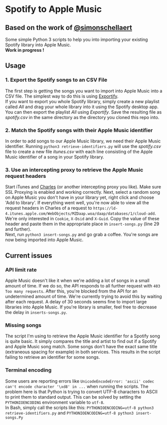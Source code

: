 # Spotify to Apple Music
## Based on the work of [@simonschellaert](https://github.com/simonschellaert/spotify2am)
Some simple Python 3 scripts to help you into importing your existing Spotify library into Apple Music.  
**Work in progress !**

## Usage

### 1. Export the Spotify songs to an CSV File
The first step is getting the songs you want to import into Apple Music into a CSV file. The simplest way to do this is using [Exportify](https://rawgit.com/watsonbox/exportify/master/exportify.html).  
If you want to export you whole Spotify library, simply create a new playlist called *All* and drag your whole library into it using the Spotify desktop app. You can then export the playlist *All* using *Exportify*. Save the resulting file as *spotify.csv* in the same directory as the directory you cloned this repo into.

### 2. Match the Spotify songs with their Apple Music identifier
In order to add songs to our Apple Music library, we need their Apple Music identifier. Running `python3 retrieve-identifiers.py` will use the *spotify.csv* file to create a new file *itunes.csv* with each line consisting of the Apple Music identifier of a song in your Spotify library.

### 3. Use an intercepting proxy to retrieve the Apple Music request headers
Start iTunes and [Charles](http://www.charlesproxy.com) (or another intercepting proxy you like). Make sure SSL Proxying is enabled and working correctly. Next, select a random song on Apple Music you don't have in your library yet, right click and choose 'Add to library'. If everything went well, you're now able to view all the request headers in Charles of a request to `https://ld-4.itunes.apple.com/WebObjects/MZDaap.woa/daap/databases/1/cloud-add`. We're only interested in `Cookie`, `X-Dsid` and `X-Guid`. Copy the value of these header and paste them in the appropriate place  in `insert-songs.py` (line 29 and further).  
Next, run `python3 insert-songs.py` and go grab a coffee. You're songs are now being imported into Apple Music.


## Current issues

### API limit rate
Apple Music doesn't like it when we're adding a lot of songs in a small amount of time. If we do so, the API responds to all further request with `403 Too many requests`. After this, you're blocked from the API for an undetermined amount of time. We're currently trying to avoid this by waiting after each request. A delay of 30 seconds seems fine to import large libraries into Apple Music. If you're library is smaller, feel free to decrease the delay in `inserts-songs.py`.

### Missing songs
The script I'm using to retrieve the Apple Music identifier for a Spotify song is quite basic. It simply compares the title and artist to find out if a Spotify and Apple Music song match. Some songs don't have the exact same title (extraneous spacing for example) in both services. This results in the script failing to retrieve an identifier for some songs.

### Terminal encoding
Some users are reporting errors like `UnicodeEncodeError: 'ascii' codec can't encode character '\xd8' in ...` when running the scripts. The problem here is that Python is trying to convert UTF-8 characters to ASCII to print them to standard output. This can be solved by setting the `PYTHONIOENCODING` environment variable to `utf-8`.  
In Bash, simply call the scripts like this: `PYTHONIOENCODING=utf-8 python3 retrieve-identifiers.py` and `PYTHONIOENCODING=utf-8 python3 insert-songs.Py`
